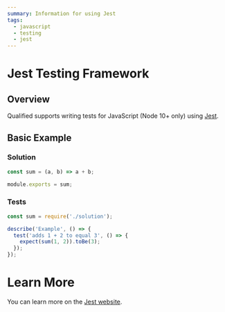 ```yaml
---
summary: Information for using Jest
tags:
  - javascript
  - testing
  - jest
---
```


# Jest Testing Framework

## Overview

Qualified supports writing tests for JavaScript (Node 10+ only) using [Jest][0].

## Basic Example

### Solution

```javascript
const sum = (a, b) => a + b;

module.exports = sum;
```

### Tests

```javascript
const sum = require('./solution');

describe('Example', () => {
  test('adds 1 + 2 to equal 3', () => {
    expect(sum(1, 2)).toBe(3);
  });
});
```

# Learn More

You can learn more on the [Jest website][0].

[0]: https://jestjs.io/en/
